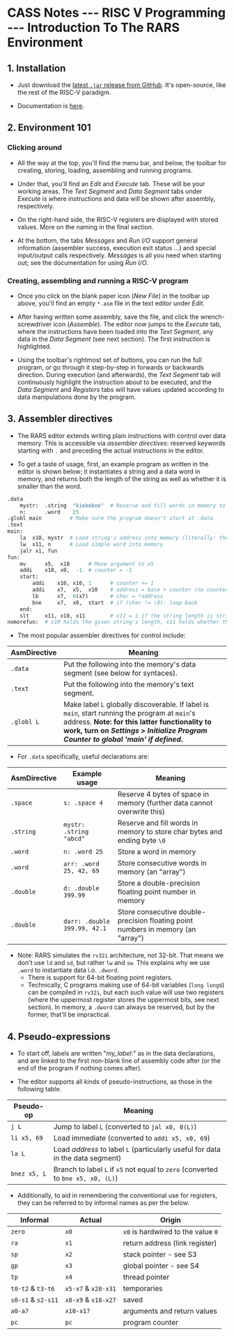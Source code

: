 # CASS Notes --- RISC V Programming --- Introduction To The RARS Environment

## 1. Installation
- Just download the [latest `.jar` release from GitHub](https://github.com/TheThirdOne/rars/releases). It's open-source, like the rest of the RISC-V paradigm. 

- Documentation is [here](https://github.com/TheThirdOne/rars/wiki).


## 2. Environment 101
### Clicking around
- All the way at the top, you'll find the menu bar, and below, the toolbar for creating, storing, loading, assembling and running programs.

- Under that, you'll find an *Edit* and *Execute* tab. These will be your working areas. The *Text Segment* and *Data Segment* tabs under *Execute* is where instructions and data will be shown after assembly, respectively.

- On the right-hand side, the RISC-V registers are displayed with stored values. More on the naming in the final section.

- At the bottom, the tabs *Messages* and *Run I/O* support general information (assembler success, execution exit status ...) and special input/output calls respectively. *Messages* is all you need when starting out; see the documentation for using *Run I/O*.


### Creating, assembling and running a RISC-V program
- Once you click on the blank paper icon (*New File*) in the toolbar up above, you'll find an empty `*.asm` file in the text editor under *Edit*.

- After having written some assembly, save the file, and click the wrench-screwdriver icon (*Assemble*). The editor now jumps to the *Execute* tab, where the instructions have been loaded into the *Text Segment*, any data in the *Data Segment* (see next section). The first instruction is highlighted.

- Using the toolbar's rightmost set of buttons, you can run the full program, or go through it step-by-step in forwards or backwards direction. During execution (and afterwards), the *Text Segment* tab will continuously highlight the instruction about to be executed, and the *Data Segment* and *Registers* tabs will have values updated according to data manipulations done by the program.


## 3. Assembler directives
- The RARS editor extends writing plain instructions with control over data memory. This is accessible via *assembler directives*: reserved keywords starting with `.` and preceding the actual instructions in the editor.

- To get a taste of usage, first, an example program as written in the editor is shown below; it instantiates a string and a data word in memory, and returns both the length of the string as well as whether it is smaller than the word.
```python
.data
    mystr:  .string  "kiekeboe"  # Reserve and fill words in memory to store char bytes and ending byte \0
    n:      .word    25
.globl main         # Make sure the program doesn't start at .data
.text
main:
    la 	x10, mystr  # Load string's address into memory (literally: the address to label "mystr")
    lw  x11, n      # Load simple word into memory
    jalr x1, fun
fun:
    mv	    x5,  x10      # Move argument to x5
    addi	x10, x0,  -1  # counter = -1
    start:
        addi	x10, x10, 1      # counter += 1
        addi	x7,  x5,  x10    # address = base + counter (no counter*8, since chars are bytes)
        lb	    x7,  0(x7)       # char = *address
        bne 	x7,  x0,  start  # if (char != \0): loop back
    end:
    slt     x11, x10, x11        # x11 = 1 if the string length is strictly smaller than the word, else 0
nomorefun:  # x10 holds the given string's length, x11 holds whether that length is smaller than the given word
```

- The most popular assembler directives for control include: 

| AsmDirective | Meaning |
| --------- | ------- |
| `.data` | Put the following into the memory's data segment (see below for syntaces). |
| `.text` | Put the following into the memory's text segment. |
| `.globl L` | Make label `L` globally discoverable. If label is `main`, start running the program at `main`'s address. **Note: for this latter functionality to work, turn on *Settings > Initialize Program Counter to global 'main' if defined*.** |

- For `.data` specifically, useful declarations are:

| AsmDirective | Example usage | Meaning |
| --- | --- | --- |
| `.space` | `s: .space 4` | Reserve 4 bytes of space in memory (further data cannot overwrite this) |
| `.string` | `mystr: .string "abcd"`| Reserve and fill words in memory to store char bytes and ending byte `\0` |
| `.word` | `n: .word 25` | Store a word in memory |
| `.word` | `arr: .word 25, 42, 69` | Store consecutive words in memory (an "array") |
| `.double` | `d: .double 399.99`| Store a double-precision floating point number in memory |
| `.double` | `darr: .double 399.99, 42.1`| Store consecutive double-precision floating point numbers in memory (an "array") |


- Note: RARS simulates the `rv32i` architecture, not 32-bit. That means we don't use `ld` and `sd`, but rather `lw` and `sw`. This explains why we use `.word` to instantiate data i.o. `.dword`. 
    - There is support for 64-bit floating point registers.
    - Technically, C programs making use of 64-bit variables (`long long`s) can be compiled in `rv32i`, but each such value will use two registers (where the uppermost register stores the uppermost bits, see next section). In memory, a `.dword` can always be reserved, but by the former, that'll be impractical.

## 4. Pseudo-expressions
- To start off, labels are written "*my_label:*" as in the data declarations, and are linked to the first non-blank line of assembly code after (or the end of the program if nothing comes after).

- The editor supports all kinds of pseudo-instructions, as those in the following table.

| Pseudo-op | Meaning |
|------|---------|
| `j L`   | Jump to label `L` (converted to `jal x0, 0(L)`) |
| `li x5, 69`   | Load immediate (converted to `addi x5, x0, 69`) |
| `la L`   | Load *address* to label `L` (particularly useful for data in the data segment) |
| `bnez x5, L` | Branch to label `L` if `x5` not equal to `zero` (converted to `bne x5, x0, (L)`) |

- Additionally, to aid in remembering the conventional use for registers, they can be referred to by informal names as per the below.

| Informal | Actual | Origin |
| --- | --- | --- |
| `zero` | `x0` | `x0` is hardwired to the value `0` |
| `ra` | `x1` | return address (link register) |
| `sp` | `x2` | stack pointer - see S3 |
| `gp` | `x3` | global pointer - see S4 |
| `tp` | `x4` | thread pointer |
| `t0-t2` & `t3-t6` | `x5-x7` & `x28-x31` | temporaries |
| `s0-s1` & `s2-s11` | `x8-x9` & `x18-x27` | saved |
| `a0-a7` | `x10-x17` | arguments and return values |
| `pc` | `pc` | program counter |
